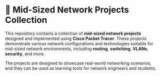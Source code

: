# 🚀 Mid-Sized Network Projects Collection

This repository contains a collection of **mid-sized network projects** designed and implemented using **Cisco Packet Tracer**. These projects demonstrate various network configurations and technologies suitable for mid-sized network environments, including **routing**, **switching**, **VLANs**, **security**, and more. 

The projects are designed to showcase real-world networking scenarios, and they can be used as learning tools for network engineers and students.
